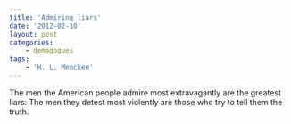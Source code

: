 ```yaml
---
title: 'Admiring liars'
date: '2012-02-10'
layout: post
categories:
    - demagogues
tags:
    - 'H. L. Mencken'
---
```


The men the American people admire most extravagantly are the greatest liars: The men they detest most violently are those who try to tell them the truth.